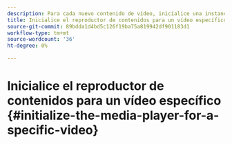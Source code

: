 ```yaml
---
description: Para cada nuevo contenido de vídeo, inicialice una instancia de MediaResource con información sobre el contenido de vídeo y cargue el recurso de medios.
title: Inicialice el reproductor de contenidos para un vídeo específico
source-git-commit: 89bdda1d4bd5c126f19ba75a819942df901183d1
workflow-type: tm+mt
source-wordcount: '36'
ht-degree: 0%

---
```



# Inicialice el reproductor de contenidos para un vídeo específico {#initialize-the-media-player-for-a-specific-video}
